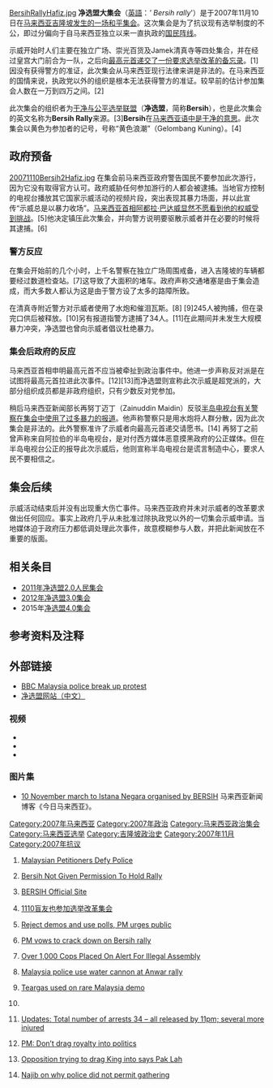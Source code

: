 [BersihRallyHafiz.jpg](https://zh.wikipedia.org/wiki/File:BersihRallyHafiz.jpg "fig:BersihRallyHafiz.jpg")
**净选盟大集会**（[英語](https://zh.wikipedia.org/wiki/英語 "wikilink")：*' Bersih
rally*'）是于2007年11月10日在[马来西亚](../Page/马来西亚.md "wikilink")[吉隆坡发生的一场和平集会](../Page/吉隆坡.md "wikilink")。这次集会是为了抗议现有选举制度的不公，即过分偏向于自马来西亚独立以来一直执政的[国民阵线](https://zh.wikipedia.org/wiki/国民阵线_\(马来西亚\) "wikilink")。

示威开始时人们主要在独立广场、崇光百货及Jamek清真寺等四处集合，并在经过皇宫大门前合为一队，之后向[最高元首递交了一份要求选举改革的备忘录](../Page/马来西亚最高元首.md "wikilink")。\[1\]因没有获得警方的准证，此次集会从马来西亚现行法律来讲是非法的。在马来西亚的国情来说，执政党以外的组织是根本无法获得警方的准证。较早前的估计参加集会人数在一万到四万之间。\[2\]

此次集会的组织者为[干净与公平选举联盟](../Page/干净与公平选举联盟.md "wikilink")（**净选盟**，简称**Bersih**），也是此次集会的英文名称为**Bersih
Rally**来源。\[3\]**Bersih**在[马来西亚语中是干净的意思](https://zh.wikipedia.org/wiki/马来西亚语 "wikilink")。此次集会以黄色为参加者的记号，号称“黄色浪潮”（Gelombang
Kuning）。\[4\]

## 政府预备

[20071110Bersih2Hafiz.jpg](https://zh.wikipedia.org/wiki/File:20071110Bersih2Hafiz.jpg "fig:20071110Bersih2Hafiz.jpg")
在集会前马来西亚政府警告国民不要参加此次游行，因为它没有取得官方认可。政府威胁任何参加游行的人都会被逮捕。当地官方控制的电视台播放其它国家示威活动的视频片段，突出表现其暴力场面，并以此宣传“示威总是以暴力收场”。[马来西亚首相](../Page/马来西亚首相.md "wikilink")[阿都拉·巴达威显然不愿看到他的权威受到挑战](../Page/阿都拉·巴达威.md "wikilink")。\[5\]他决定镇压此次集会，并向警方说明要驱散示威者并在必要的时候将其逮捕。\[6\]

### 警方反应

在集会开始前的几个小时，上千名警察在独立广场周围戒备，进入吉隆坡的车辆都要经过数道检查站。\[7\]这导致了大面积的堵车。政府声称交通堵塞是由于集会造成，而大多数人都认为这是由于警方设了太多的路障所致。

在清真寺附近警方对示威者使用了水炮和催泪瓦斯。\[8\]
\[9\]245人被拘捕，但在录完口供后被释放。\[10\]另有报道指警方逮捕了34人。\[11\]在此期间并未发生大规模暴力冲突，净选盟也曾向示威者倡议杜绝暴力。

### 集会后政府的反应

马来西亚首相申明最高元首不应当被牵扯到政治事件中。他进一步声称反对派是在试图将最高元首拉进此次事件。\[12\]\[13\]而净选盟则宣称此次示威是超党派的，大部分组织成员都是非政府组织，只有少数反对党参加。

稍后马来西亚新闻部长再努丁迈丁（Zainuddin
Maidin）反驳[半岛电视台有关警察在集会中使用了过多暴力的报道](../Page/半岛电视台.md "wikilink")。他声称警察只是用水炮将人群分散，因为此次集会是非法的。此外警察准许了示威者向最高元首递交请愿书。\[14\]
再努丁之前曾声称来自阿拉伯的半岛电视台，是对付西方媒体恶意摸黑政府的公正媒体。但在半岛电视台公正的报导此次示威后，他则宣称半岛电视台是谎言制造中心，要求人民不要相信之。

## 集会后续

示威活动结束后并没有出现重大伤亡事件。马来西亚政府并未对示威者的改革要求做出任何回应。事实上政府几乎从未批准过除执政党以外的一切集会示威申请。当地媒体迫于政府压力都低调处理此次事件，故意模糊参与人数，并把此新闻放在不重要的版面。

## 相关条目

  - [2011年净选盟2.0人民集会](../Page/2011年净选盟2.0人民集会.md "wikilink")
  - [2012年净选盟3.0集会](https://zh.wikipedia.org/wiki/2012年净选盟3.0集会 "wikilink")
  - 2015年[净选盟4.0集会](../Page/净选盟4.0集会.md "wikilink")

## 参考资料及注释

## 外部链接

  - [BBC Malaysia police break up
    protest](http://news.bbc.co.uk/2/hi/asia-pacific/7088877.stm)
  - [净选盟网站（中文）](https://web.archive.org/web/20071108211820/http://cn.bersih.org/)

### 视频

  -
  -
  -
### 图片集

  - [10 November march to Istana Negara organised by
    BERSIH](https://web.archive.org/web/20071113224614/http://www.malaysia-today.net/fotos/Galeri/10Nov/index.html)
    马来西亚新闻博客《今日马来西亚》。

[Category:2007年马来西亚](https://zh.wikipedia.org/wiki/Category:2007年马来西亚 "wikilink")
[Category:2007年政治](https://zh.wikipedia.org/wiki/Category:2007年政治 "wikilink")
[Category:马来西亚政治集会](https://zh.wikipedia.org/wiki/Category:马来西亚政治集会 "wikilink")
[Category:马来西亚选举](https://zh.wikipedia.org/wiki/Category:马来西亚选举 "wikilink")
[Category:吉隆坡政治史](https://zh.wikipedia.org/wiki/Category:吉隆坡政治史 "wikilink")
[Category:2007年11月](https://zh.wikipedia.org/wiki/Category:2007年11月 "wikilink")
[Category:2007年抗议](https://zh.wikipedia.org/wiki/Category:2007年抗议 "wikilink")

1.  [Malaysian Petitioners Defy
    Police](http://asiasentinel.com/index.php?option=com_content&task=view&id=863&Itemid=31)
2.  [Bersih Not Given Permission To Hold
    Rally](http://www.bernama.com.my/bernama/v3/news.php?id=294788)
3.  [BERSIH Official Site](http://bersih.org/)
4.  [1110盲友也参加选举改革集会](http://cn.bersih.org/?p=99)
5.  [Reject demos and use polls, PM urges
    public](http://thestar.com.my/news/story.asp?file=/2007/11/10/nation/19438454&sec=nation)

6.  [PM vows to crack down on Bersih
    rally](http://www.malaysiakini.com/news/74591)
7.  [Over 1,000 Cops Placed On Alert For Illegal
    Assembly](http://www.bernama.com.my/bernama/v3/news.php?id=295356)
8.  [Malaysia police use water cannon at Anwar
    rally](http://www.reuters.com/article/latestCrisis/idUSSP165982)
9.  [Teargas used on rare Malaysia
    demo](http://edition.cnn.com/2007/WORLD/asiapcf/11/10/malaysia.protests/index.html)
10.
11. [Updates: Total number of arrests 34 – all released by 11pm; several
    more
    injured](http://www.suaram.net/index.php?option=com_content&task=view&id=778&Itemid=1)
12. [PM: Don’t drag royalty into
    politics](http://www.thestar.com.my/news/story.asp?file=/2007/11/11/nation/20071111141403&sec=nation)

13. [Opposition trying to drag King into says Pak
    Lah](http://www.thestar.com.my/news/story.asp?file=/2007/11/12/nation/19445828&sec=nation&focus=1)

14. [Najib on why police did not permit
    gathering](http://www.thestar.com.my/news/story.asp?file=/2007/11/11/nation/19444042&sec=nation)